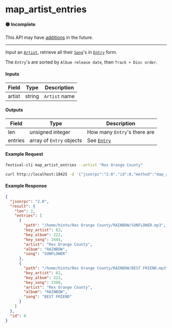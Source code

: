 # map_artist_entries

#### 🟡 Incomplete
This API may have [additions](/api-stability/marker.md) in the future.

---

Input an [`Artist`](/common-objects/artist.md), retrieve all their [`Song`](/common-objects/song.md)'s in [`Entry`](/common-objects/entry.md) form.

The `Entry`'s are sorted by `Album release date`, then `Track + Disc order`.

#### Inputs

| Field  | Type   | Description |
|--------|--------|-------------|
| artist | string | `Artist` name

#### Outputs

| Field   | Type                     | Description |
|---------|--------------------------|-------------|
| len     | unsigned integer         | How many `Entry`'s there are
| entries | array of `Entry` objects | See [`Entry`](/common-objects/entry.md)

#### Example Request
```bash
festival-cli map_artist_entries --artist "Rex Orange County"
```
```bash
curl http://localhost:18425 -d '{"jsonrpc":"2.0","id":0,"method":"map_artist_entries","params":{"artist":"Rex Orange County"}}'
```

#### Example Response
```json
{
  "jsonrpc": "2.0",
  "result": {
    "len": 2,
    "entries": [
      {
        "path": "/home/hinto/Rex Orange County/RAINBOW/SUNFLOWER.mp3",
        "key_artist": 62,
        "key_album": 222,
        "key_song": 2444,
        "artist": "Rex Orange County",
        "album": "RAINBOW",
        "song": "SUNFLOWER"
      },
      {
        "path": "/home/hinto/Rex Orange County/RAINBOW/BEST FRIEND.mp3",
        "key_artist": 62,
        "key_album": 222,
        "key_song": 2398,
        "artist": "Rex Orange County",
        "album": "RAINBOW",
        "song": "BEST FRIEND"
      }
    ]
  },
  "id": 0
}
```
